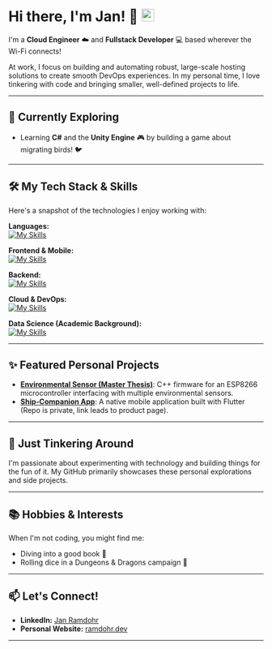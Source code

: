 # Hi there, I'm Jan! 👋 <img src="https://media.giphy.com/media/hvRJCLFzcasrR4ia7z/giphy.gif" width="25px">

I'm a **Cloud Engineer** ☁️ and **Fullstack Developer** 💻 based wherever the Wi-Fi connects!

At work, I focus on building and automating robust, large-scale hosting solutions to create smooth DevOps experiences. In my personal time, I love tinkering with code and bringing smaller, well-defined projects to life.

---

## 🌱 Currently Exploring

- Learning **C#** and the **Unity Engine** 🎮 by building a game about migrating birds! 🐦

---

## 🛠️ My Tech Stack & Skills

Here's a snapshot of the technologies I enjoy working with:

**Languages:**  
[![My Skills](https://skillicons.dev/icons?i=ts,js,python,cpp,dart)](https://skillicons.dev)

**Frontend & Mobile:**  
[![My Skills](https://skillicons.dev/icons?i=react,flutter)](https://skillicons.dev)

**Backend:**  
[![My Skills](https://skillicons.dev/icons?i=nodejs,java)](https://skillicons.dev)

**Cloud & DevOps:**  
[![My Skills](https://skillicons.dev/icons?i=azure,kubernetes,docker,bash)](https://skillicons.dev)

**Data Science (Academic Background):**  
[![My Skills](https://skillicons.dev/icons?i=py,pytorch,tensorflow,sklearn)](https://skillicons.dev)

---

## ✨ Featured Personal Projects

- **[Environmental Sensor (Master Thesis)](https://github.com/jan-ra/ESP8266-environment-sensor)**: C++ firmware for an ESP8266 microcontroller interfacing with multiple environmental sensors.
- **[Ship-Companion App](ramdohr.dev/ship-companion)**: A native mobile application built with Flutter (Repo is private, link leads to product page).

---

## 🔭 Just Tinkering Around

I'm passionate about experimenting with technology and building things for the fun of it. My GitHub primarily showcases these personal explorations and side projects.

---

## 📚 Hobbies & Interests

When I'm not coding, you might find me:

- Diving into a good book 📖
- Rolling dice in a Dungeons & Dragons campaign 🎲

---

## 📫 Let's Connect!

- **LinkedIn:** [Jan Ramdohr](https://www.linkedin.com/in/jan-ramdohr/)
- **Personal Website:** [ramdohr.dev](ramdohr.dev)

---
